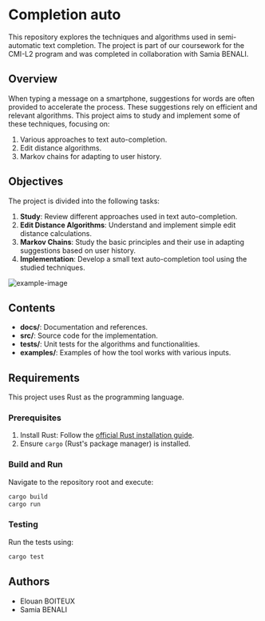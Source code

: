 # Completion auto

This repository explores the techniques and algorithms used in semi-automatic text completion. The project is part of our coursework for the CMI-L2 program and was completed in collaboration with Samia BENALI.

## Overview

When typing a message on a smartphone, suggestions for words are often provided to accelerate the process. These suggestions rely on efficient and relevant algorithms. This project aims to study and implement some of these techniques, focusing on:

1. Various approaches to text auto-completion.
2. Edit distance algorithms.
3. Markov chains for adapting to user history.

## Objectives

The project is divided into the following tasks:

1. **Study**: Review different approaches used in text auto-completion.
2. **Edit Distance Algorithms**: Understand and implement simple edit distance calculations.
3. **Markov Chains**: Study the basic principles and their use in adapting suggestions based on user history.
4. **Implementation**: Develop a small text auto-completion tool using the studied techniques.

![example-image](https://github.com/user-attachments/assets/24ce49f6-1d3c-4cbf-bcc2-6232eaa5478e)

## Contents

- **docs/**: Documentation and references.
- **src/**: Source code for the implementation.
- **tests/**: Unit tests for the algorithms and functionalities.
- **examples/**: Examples of how the tool works with various inputs.

## Requirements

This project uses Rust as the programming language.

### Prerequisites

1. Install Rust: Follow the [official Rust installation guide](https://www.rust-lang.org/tools/install).
2. Ensure `cargo` (Rust's package manager) is installed.

### Build and Run

Navigate to the repository root and execute:

```bash
cargo build
cargo run
```

### Testing

Run the tests using:

```bash
cargo test
```

## Authors

- Elouan BOITEUX
- Samia BENALI
